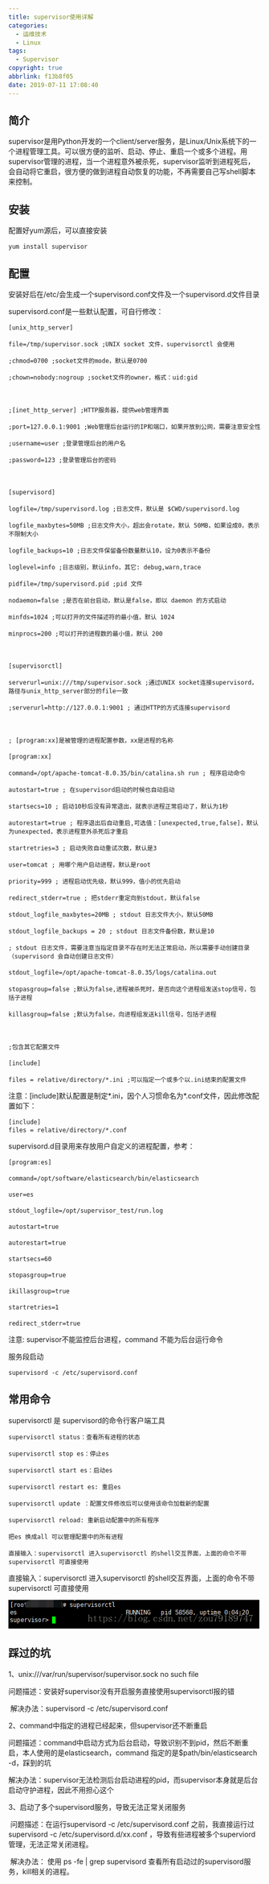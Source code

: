```yaml
---
title: supervisor使用详解
categories:
  - 运维技术
  - Linux
tags:
  - Supervisor
copyright: true
abbrlink: f13b8f05
date: 2019-07-11 17:08:40
---
```


## 简介

supervisor是用Python开发的一个client/server服务，是Linux/Unix系统下的一个进程管理工具。可以很方便的监听、启动、停止、重启一个或多个进程。用supervisor管理的进程，当一个进程意外被杀死，supervisor监听到进程死后，会自动将它重启，很方便的做到进程自动恢复的功能，不再需要自己写shell脚本来控制。

<!--more-->



## 安装

配置好yum源后，可以直接安装

```shell
yum install supervisor
```

## 配置

安装好后在/etc/会生成一个supervisord.conf文件及一个supervisord.d文件目录

supervisord.conf是一些默认配置，可自行修改：

```shell
[unix_http_server]

file=/tmp/supervisor.sock ;UNIX socket 文件，supervisorctl 会使用

;chmod=0700 ;socket文件的mode，默认是0700

;chown=nobody:nogroup ;socket文件的owner，格式：uid:gid

 

;[inet_http_server] ;HTTP服务器，提供web管理界面

;port=127.0.0.1:9001 ;Web管理后台运行的IP和端口，如果开放到公网，需要注意安全性

;username=user ;登录管理后台的用户名

;password=123 ;登录管理后台的密码

 

[supervisord]

logfile=/tmp/supervisord.log ;日志文件，默认是 $CWD/supervisord.log

logfile_maxbytes=50MB ;日志文件大小，超出会rotate，默认 50MB，如果设成0，表示不限制大小

logfile_backups=10 ;日志文件保留备份数量默认10，设为0表示不备份

loglevel=info ;日志级别，默认info，其它: debug,warn,trace

pidfile=/tmp/supervisord.pid ;pid 文件

nodaemon=false ;是否在前台启动，默认是false，即以 daemon 的方式启动

minfds=1024 ;可以打开的文件描述符的最小值，默认 1024

minprocs=200 ;可以打开的进程数的最小值，默认 200

 

[supervisorctl]

serverurl=unix:///tmp/supervisor.sock ;通过UNIX socket连接supervisord，路径与unix_http_server部分的file一致

;serverurl=http://127.0.0.1:9001 ; 通过HTTP的方式连接supervisord

 

; [program:xx]是被管理的进程配置参数，xx是进程的名称

[program:xx]

command=/opt/apache-tomcat-8.0.35/bin/catalina.sh run ; 程序启动命令

autostart=true ; 在supervisord启动的时候也自动启动

startsecs=10 ; 启动10秒后没有异常退出，就表示进程正常启动了，默认为1秒

autorestart=true ; 程序退出后自动重启,可选值：[unexpected,true,false]，默认为unexpected，表示进程意外杀死后才重启

startretries=3 ; 启动失败自动重试次数，默认是3

user=tomcat ; 用哪个用户启动进程，默认是root

priority=999 ; 进程启动优先级，默认999，值小的优先启动

redirect_stderr=true ; 把stderr重定向到stdout，默认false

stdout_logfile_maxbytes=20MB ; stdout 日志文件大小，默认50MB

stdout_logfile_backups = 20 ; stdout 日志文件备份数，默认是10

; stdout 日志文件，需要注意当指定目录不存在时无法正常启动，所以需要手动创建目录（supervisord 会自动创建日志文件）

stdout_logfile=/opt/apache-tomcat-8.0.35/logs/catalina.out

stopasgroup=false ;默认为false,进程被杀死时，是否向这个进程组发送stop信号，包括子进程

killasgroup=false ;默认为false，向进程组发送kill信号，包括子进程

 

;包含其它配置文件

[include]

files = relative/directory/*.ini ;可以指定一个或多个以.ini结束的配置文件
```

注意：[include]默认配置是制定*.ini，因个人习惯命名为*.conf文件，因此修改配置如下：

```shell
[include]
files = relative/directory/*.conf
```

supervisord.d目录用来存放用户自定义的进程配置，参考：

```shell
[program:es]

command=/opt/software/elasticsearch/bin/elasticsearch

user=es

stdout_logfile=/opt/supervisor_test/run.log

autostart=true

autorestart=true

startsecs=60

stopasgroup=true

ikillasgroup=true

startretries=1

redirect_stderr=true
```

注意: supervisor不能监控后台进程，command 不能为后台运行命令

服务段启动

```shell
supervisord -c /etc/supervisord.conf 
```



## 常用命令

supervisorctl 是 supervisord的命令行客户端工具

```shell
supervisorctl status：查看所有进程的状态

supervisorctl stop es：停止es

supervisorctl start es：启动es

supervisorctl restart es: 重启es

supervisorctl update ：配置文件修改后可以使用该命令加载新的配置

supervisorctl reload: 重新启动配置中的所有程序

把es 换成all 可以管理配置中的所有进程

直接输入：supervisorctl 进入supervisorctl 的shell交互界面，上面的命令不带supervisorctl 可直接使用
```

直接输入：supervisorctl 进入supervisorctl 的shell交互界面，上面的命令不带supervisorctl 可直接使用

![img](supervisor使用详解/1.png)

## 踩过的坑

1、unix:///var/run/supervisor/supervisor.sock no such file

​     问题描述：安装好supervisor没有开启服务直接使用supervisorctl报的错

​     解决办法：supervisord -c /etc/supervisord.conf 



2、command中指定的进程已经起来，但supervisor还不断重启

​     问题描述：command中启动方式为后台启动，导致识别不到pid，然后不断重启，本人使用的是elasticsearch，command                        指定的是$path/bin/elasticsearch -d，踩到的坑

​     解决办法：supervisor无法检测后台启动进程的pid，而supervisor本身就是后台启动守护进程，因此不用担心这个



3、启动了多个supervisord服务，导致无法正常关闭服务

​    问题描述：在运行supervisord -c /etc/supervisord.conf 之前，我直接运行过supervisord -c /etc/supervisord.d/xx.conf                         ，导致有些进程被多个superviord管理，无法正常关闭进程。

​    解决办法： 使用 ps -fe | grep supervisord 查看所有启动过的supervisord服务，kill相关的进程。